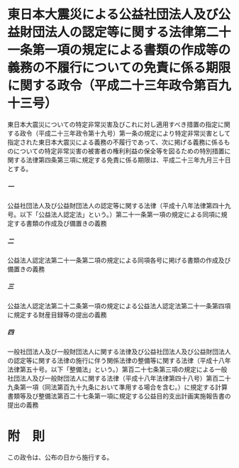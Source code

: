 # 東日本大震災による公益社団法人及び公益財団法人の認定等に関する法律第二十一条第一項の規定による書類の作成等の義務の不履行についての免責に係る期限に関する政令（平成二十三年政令第百九十三号）
東日本大震災についての特定非常災害及びこれに対し適用すべき措置の指定に関する政令（平成二十三年政令第十九号）第一条の規定により特定非常災害として指定された東日本大震災による義務の不履行であって、次に掲げる義務に係るものについての特定非常災害の被害者の権利利益の保全等を図るための特別措置に関する法律第四条第三項に規定する免責に係る期限は、平成二十三年九月三十日とする。
##### 一
公益社団法人及び公益財団法人の認定等に関する法律（平成十八年法律第四十九号。以下「公益法人認定法」という。）第二十一条第一項の規定による同項に規定する書類の作成及び備置きの義務
##### 二
公益法人認定法第二十一条第二項の規定による同項各号に掲げる書類の作成及び備置きの義務
##### 三
公益法人認定法第二十二条第一項の規定による公益法人認定法第二十一条第四項に規定する財産目録等の提出の義務
##### 四
一般社団法人及び一般財団法人に関する法律及び公益社団法人及び公益財団法人の認定等に関する法律の施行に伴う関係法律の整備等に関する法律（平成十八年法律第五十号。以下「整備法」という。）第百二十七条第三項の規定による一般社団法人及び一般財団法人に関する法律（平成十八年法律第四十八号）第百二十九条第一項（同法第百九十九条において準用する場合を含む。）に規定する計算書類等及び整備法第百二十七条第一項に規定する公益目的支出計画実施報告書の提出の義務
# 附　則
この政令は、公布の日から施行する。
